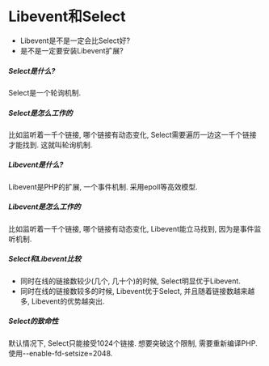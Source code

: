 # Libevent和Select

- Libevent是不是一定会比Select好?
- 是不是一定要安装Libevent扩展?

##### Select是什么?
Select是一个轮询机制.

##### Select是怎么工作的
比如监听着一千个链接, 哪个链接有动态变化, Select需要遍历一边这一千个链接才能找到. 这就叫轮询机制.

##### Libevent是什么?
Libevent是PHP的扩展, 一个事件机制. 采用epoll等高效模型.

##### Libevent是怎么工作的
比如监听着一千个链接, 哪个链接有动态变化, Libevent能立马找到, 因为是事件监听机制.

##### Select和Libevent比较
- 同时在线的链接数较少(几个, 几十个)的时候, Select明显优于Libevent.
- 同时在线的链接数较多的时候, Libevent优于Select, 并且随着链接数越来越多, Libevent的优势越突出.

##### Select的致命性
默认情况下, Select只能接受1024个链接. 想要突破这个限制, 需要重新编译PHP. 使用--enable-fd-setsize=2048.